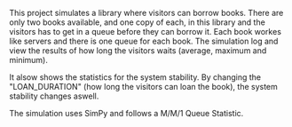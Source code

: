 This project simulates a library where visitors can borrow books. 
There are only two books available, and one copy of each, in this library and the visitors has to get in a queue before they can borrow it.
Each book workes like servers and there is one queue for each book.
The simulation log and view the results of how long the visitors waits (average, maximum and minimum).

It alsow shows the statistics for the system stability. 
By changing the "LOAN_DURATION" (how long the visitors can loan the book), the system stability changes aswell.

The simulation uses SimPy and follows a M/M/1 Queue Statistic.
